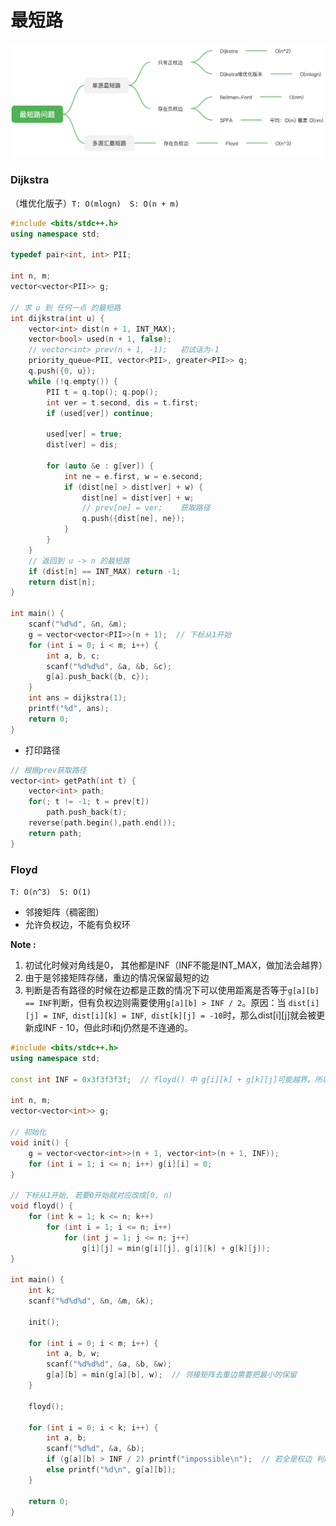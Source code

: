 # 最短路

![](https://raw.githubusercontent.com/happy-yuxuan/picgo/master/img/image-20200127131950787.png)

### Dijkstra

（堆优化版子）`T: O(mlogn)  S: O(n + m)`

```c++
#include <bits/stdc++.h>
using namespace std;

typedef pair<int, int> PII;

int n, m;
vector<vector<PII>> g;

// 求 u 到 任何一点 的最短路
int dijkstra(int u) {
    vector<int> dist(n + 1, INT_MAX);
    vector<bool> used(n + 1, false);
    // vector<int> prev(n + 1, -1);   初试话为-1
    priority_queue<PII, vector<PII>, greater<PII>> q;
    q.push({0, u});
    while (!q.empty()) {
        PII t = q.top(); q.pop();
        int ver = t.second, dis = t.first;
        if (used[ver]) continue;

        used[ver] = true;
        dist[ver] = dis;
        
        for (auto &e : g[ver]) {
            int ne = e.first, w = e.second;
            if (dist[ne] > dist[ver] + w) {
                dist[ne] = dist[ver] + w;
                // prev[ne] = ver;    获取路径
                q.push({dist[ne], ne});
            }
        }
    }
    // 返回到 u -> n 的最短路
    if (dist[n] == INT_MAX) return -1;
    return dist[n];
}

int main() {
    scanf("%d%d", &n, &m);
    g = vector<vector<PII>>(n + 1);  // 下标从1开始
    for (int i = 0; i < m; i++) {
        int a, b, c;
        scanf("%d%d%d", &a, &b, &c);
        g[a].push_back({b, c});
    }
    int ans = dijkstra(1);
    printf("%d", ans);
    return 0;
}
```

* 打印路径

```c++
// 根据prev获取路径
vector<int> getPath(int t) {
    vector<int> path;
    for(; t != -1; t = prev[t])
        path.push_back(t);
    reverse(path.begin(),path.end());
    return path; 
}
```



### Floyd

 `T: O(n^3)  S: O(1)`

* 邻接矩阵（稠密图）
* 允许负权边，不能有负权环

**Note :**

1. 初试化时候对角线是0， 其他都是INF（INF不能是INT_MAX，做加法会越界）
2. 由于是邻接矩阵存储，重边的情况保留最短的边
3. 判断是否有路径的时候在边都是正数的情况下可以使用距离是否等于`g[a][b] == INF`判断，但有负权边则需要使用`g[a][b] > INF / 2`。原因：当 `dist[i][j] = INF`,` dist[i][k] = INF`,` dist[k][j] = -10`时，那么dist[i][j]就会被更新成INF - 10，但此时i和j仍然是不连通的。

```c++
#include <bits/stdc++.h>
using namespace std;

const int INF = 0x3f3f3f3f;  // floyd() 中 g[i][k] + g[k][j]可能越界。所以INF为0x3f3f3f3f

int n, m;
vector<vector<int>> g;

// 初始化
void init() {
    g = vector<vector<int>>(n + 1, vector<int>(n + 1, INF));
    for (int i = 1; i <= n; i++) g[i][i] = 0;
}

// 下标从1开始, 若要0开始就对应改成[0, n)
void floyd() {
    for (int k = 1; k <= n; k++)
        for (int i = 1; i <= n; i++)
            for (int j = 1; j <= n; j++)
                g[i][j] = min(g[i][j], g[i][k] + g[k][j]);
}

int main() {
    int k;
    scanf("%d%d%d", &n, &m, &k);
    
    init();
    
    for (int i = 0; i < m; i++) {
        int a, b, w;
        scanf("%d%d%d", &a, &b, &w);
        g[a][b] = min(g[a][b], w);  // 邻接矩阵去重边需要把最小的保留
    }
    
    floyd();
    
    for (int i = 0; i < k; i++) {
        int a, b;
        scanf("%d%d", &a, &b);
        if (g[a][b] > INF / 2) printf("impossible\n");  // 若全是权边 判断 == INF就行
        else printf("%d\n", g[a][b]);
    }
    
    return 0;
}
```

